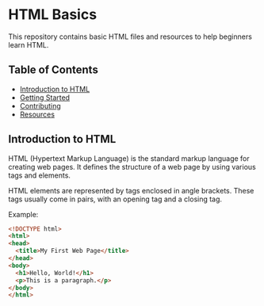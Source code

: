 # HTML Basics

This repository contains basic HTML files and resources to help beginners learn HTML.

## Table of Contents

- [Introduction to HTML](#introduction-to-html)
- [Getting Started](#getting-started)
- [Contributing](#contributing)
- [Resources](#resources)

## Introduction to HTML

HTML (Hypertext Markup Language) is the standard markup language for creating web pages. It defines the structure of a web page by using various tags and elements.

HTML elements are represented by tags enclosed in angle brackets. These tags usually come in pairs, with an opening tag and a closing tag.

Example:
```html
<!DOCTYPE html>
<html>
<head>
  <title>My First Web Page</title>
</head>
<body>
  <h1>Hello, World!</h1>
  <p>This is a paragraph.</p>
</body>
</html>
